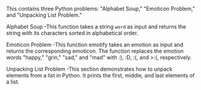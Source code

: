 This contains three Python problems: "Alphabet Soup," "Emoticon Problem," and "Unpacking List Problem."

Alphabet Soup
-This function takes a string `word` as input and returns the string with its characters sorted in alphabetical order.

Emoticon Problem
-This function emotify takes an emotion as input and returns the corresponding emoticon. The function replaces the emotion words "happy," "grin," "sad," and "mad" with :), :D, :(, and >:(, respectively.

Unpacking List Problem
-This section demonstrates how to unpack elements from a list in Python. It prints the first, middle, and last elements of a list.
